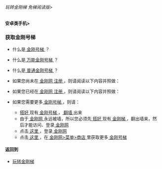 ###### 玩转金刚梯 免梯阅读版>
#### 安卓类手机>
### 获取金刚号梯

- 什么是[ 金刚号梯 ](https://github.com/a2zitpro/web/blob/master/LadderFree/kkDictionary/KKLadderKKID.md)？
- 什么是[ 万能金刚号梯 ](https://github.com/a2zitpro/web/blob/master/LadderFree/kkDictionary/KKLadderKKIDMultipurpose.md)？
- 什么是[ 普通金刚号梯 ](https://github.com/a2zitpro/web/blob/master/LadderFree/kkDictionary/KKLadderKKIDSinglepurpose.md)？

- 如果您尚未在[ 金刚网 ](https://github.com/a2zitpro/web/blob/master/LadderFree/kkDictionary/KKSiteZh.md)[ 注册 ](https://github.com/a2zitpro/web/blob/master/LadderFree/kkDictionary/Registration.md)，则请阅读以下内容并照做：
- 如果您已经在[ 金刚网 ](https://github.com/a2zitpro/web/blob/master/LadderFree/kkDictionary/KKSiteZh.md)[ 注册 ](https://github.com/a2zitpro/web/blob/master/LadderFree/kkDictionary/Registration.md)，则请阅读以下内容并照做：
- 如果您需要更多[ 金刚号梯 ](https://github.com/a2zitpro/web/blob/master/LadderFree/kkDictionary/KKLadderKKID.md)，则请：
  - [ 搭好 ](https://github.com/a2zitpro/web/blob/master/LadderFree/kkDictionary/LadderReady.md)现有[ 金刚号梯 ](https://github.com/a2zitpro/web/blob/master/LadderFree/kkDictionary/KKLadderKKID.md)，[ 翻墙 ](https://github.com/a2zitpro/web/blob/master/LadderFree/kkDictionary/OverTheWall.md)出来
  - 由于[ 金刚网 ](https://github.com/a2zitpro/web/blob/master/LadderFree/kkDictionary/KKSiteZh.md)永远被墙，所以您必须先[ 搭好 ](https://github.com/a2zitpro/web/blob/master/LadderFree/kkDictionary/LadderReady.md)现有[ 金刚梯 ](https://github.com/a2zitpro/web/blob/master/LadderFree/kkDictionary/KKLadder.md)，翻出墙来，然后才能访问、登录[ 金刚网 ](https://github.com/a2zitpro/web/blob/master/LadderFree/kkDictionary/KKSiteZh.md)
  - 点击[ 这里 ](https://www.atozitpro.net/zh/login/)，登录[ 金刚网 ](https://github.com/a2zitpro/web/blob/master/LadderFree/kkDictionary/KKSiteZh.md)
  - 点击[ 这里 ](https://www.atozitpro.net/zh/shop/)，在[ 金刚网>菜单>商店 ](https://www.atozitpro.net/zh/shop/)里获取更多[ 金刚号梯 ](https://github.com/a2zitpro/web/blob/master/LadderFree/kkDictionary/KKLadderKKID.md)


#### 返回到
- [玩转金刚梯](https://github.com/a2zitpro/web/blob/master/LadderFree/A.md)

